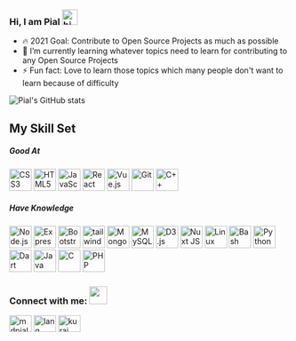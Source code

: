 ### Hi, I am Pial <img src="https://user-images.githubusercontent.com/1303154/88677602-1635ba80-d120-11ea-84d8-d263ba5fc3c0.gif" width="28px" alt="hi">


- 🔥️ 2021 Goal: Contribute to Open Source Projects as much as possible
- 🌱 I’m currently learning whatever topics need to learn for contributing to any Open Source Projects
- ⚡ Fun fact: Love to learn those topics which many people don't want to learn because of difficulty

![Pial's GitHub stats](https://github-readme-stats.vercel.app/api?username=mdPial&hide=stars&bg_color=30,e96443,904e95&title_color=fff&text_color=fff)

## My Skill Set  

##### Good At  
<p align="left">
<img src="https://profilinator.rishav.dev/skills-assets/css3-original-wordmark.svg" alt="CSS3" width="40" height="40" />  
<img src="https://profilinator.rishav.dev/skills-assets/html5-original-wordmark.svg" alt="HTML5"  width="40" height="40" />  
<img src="https://profilinator.rishav.dev/skills-assets/javascript-original.svg" alt="JavaScript" width="40" height="40" />  
<img src="https://profilinator.rishav.dev/skills-assets/react-original-wordmark.svg" alt="React" width="40" height="40" />  
<img src="https://profilinator.rishav.dev/skills-assets/vuejs-original-wordmark.svg" alt="Vue.js" width="40" height="40" /> 
<img src="https://profilinator.rishav.dev/skills-assets/git-scm-icon.svg" alt="Git" width="40" height="40" />  
<img src="https://profilinator.rishav.dev/skills-assets/cplusplus-original.svg" alt="C++" width="40" height="40" />  
</p>


##### Have Knowledge  
<p align="left">  
<img src="https://profilinator.rishav.dev/skills-assets/nodejs-original-wordmark.svg" alt="Node.js" width="40" height="40" />  
<img src="https://profilinator.rishav.dev/skills-assets/express-original-wordmark.svg" alt="Express.js" width="40" height="40" /> 
<img src="https://profilinator.rishav.dev/skills-assets/bootstrap-plain.svg" alt="Bootstrap" width="40" height="40" />  
<img src="https://www.vectorlogo.zone/logos/tailwindcss/tailwindcss-icon.svg" alt="tailwind" width="40" width="40" height="40"/>
<img src="https://profilinator.rishav.dev/skills-assets/mongodb-original-wordmark.svg" alt="MongoDB" width="40" height="40" />  
<img src="https://profilinator.rishav.dev/skills-assets/mysql-original-wordmark.svg" alt="MySQL" width="40" height="40" />  
<img src="https://profilinator.rishav.dev/skills-assets/d3.png" alt="D3.js" width="40" height="40" />  
<img src="https://profilinator.rishav.dev/skills-assets/nuxt.png" alt="Nuxt JS" width="40" height="40" />  
<img src="https://profilinator.rishav.dev/skills-assets/linux-original.svg" alt="Linux" width="40" height="40" />  
<img src="https://profilinator.rishav.dev/skills-assets/gnu_bash-icon.svg" alt="Bash" width="40" height="40" />  
<img src="https://profilinator.rishav.dev/skills-assets/python-original.svg" alt="Python" width="40" height="40" />  
<img src="https://profilinator.rishav.dev/skills-assets/dartlang-icon.svg" alt="Dart" width="40" height="40" />  
<img src="https://profilinator.rishav.dev/skills-assets/java-original-wordmark.svg" alt="Java" width="40" height="40" />  
<img src="https://profilinator.rishav.dev/skills-assets/c-original.svg" alt="C" width="40" height="40" />  
<img src="https://profilinator.rishav.dev/skills-assets/php-original.svg" alt="PHP" width="40" height="40" />  
</p>

### Connect with me: <img src="https://media.giphy.com/media/LnQjpWaON8nhr21vNW/giphy.gif" height="32">

<p align="left">
<a href="https://linkedin.com/in/mdpialahamed" target="blank"><img align="center" src="https://cdn.jsdelivr.net/npm/simple-icons@3.0.1/icons/linkedin.svg" alt="mdpialahamed" height="30" width="40" /></a>
<a href="https://www.codechef.com/users/lang" target="blank"><img align="center" src="https://cdn.jsdelivr.net/npm/simple-icons@3.1.0/icons/codechef.svg" alt="lang" height="30" width="40" /></a>
<a href="https://codeforces.com/profile/kurai" target="blank"><img align="center" src="https://cdn.jsdelivr.net/npm/simple-icons@3.0.1/icons/codeforces.svg" alt="kurai" height="30" width="40" /></a>
</p>
